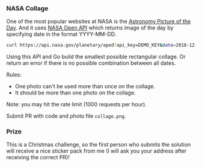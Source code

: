 ### NASA Collage

One of the most popular websites at NASA is the [Astronomy Picture of the Day](https://apod.nasa.gov/apod/astropix.html). And it uses [NASA Open API](https://api.nasa.gov/api.html#apod) which returns image of the day by specifying date in the format YYYY-MM-DD.

```bash
curl https://api.nasa.gov/planetary/apod?api_key=DEMO_KEY&date=2018-12-13
```

Using this API and Go build the smallest possible rectangular collage. Or return an error if there is no possible combination between all dates.

Rules:

- One photo can't be used more than once on the collage.
- It should be more than one photo on the collage.

Note: you may hit the rate limit (1000 requests per hour).

Submit PR with code and photo file `collage.png`.

### Prize

This is a Christmas challenge, so the first person who submits the solution will receive a nice sticker pack from me (I will ask you your address after receiving the correct PR)!